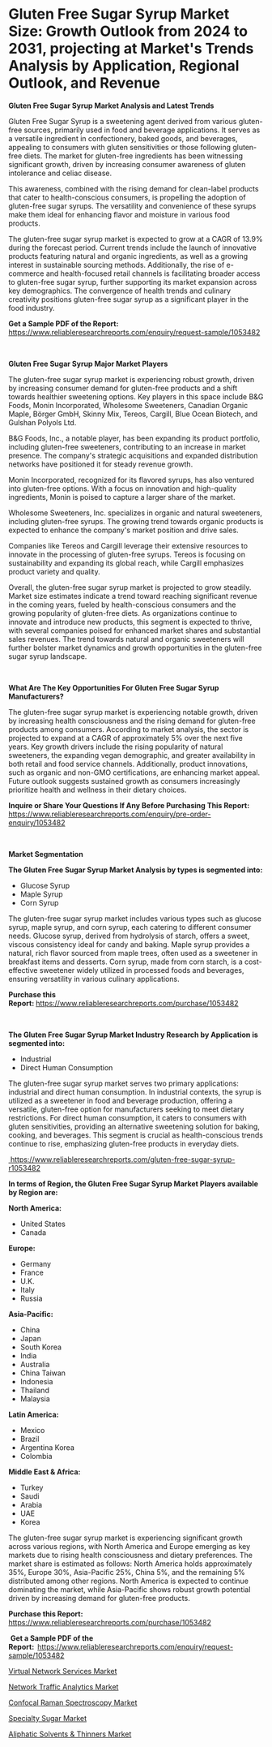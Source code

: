 <p><h1>Gluten Free Sugar Syrup Market Size: Growth Outlook from 2024 to 2031, projecting at Market's Trends Analysis by Application, Regional Outlook, and Revenue</h1></p><p><strong>Gluten Free Sugar Syrup Market Analysis and Latest Trends</strong></p>
<p><p>Gluten Free Sugar Syrup is a sweetening agent derived from various gluten-free sources, primarily used in food and beverage applications. It serves as a versatile ingredient in confectionery, baked goods, and beverages, appealing to consumers with gluten sensitivities or those following gluten-free diets. The market for gluten-free ingredients has been witnessing significant growth, driven by increasing consumer awareness of gluten intolerance and celiac disease. </p><p>This awareness, combined with the rising demand for clean-label products that cater to health-conscious consumers, is propelling the adoption of gluten-free sugar syrups. The versatility and convenience of these syrups make them ideal for enhancing flavor and moisture in various food products. </p><p>The gluten-free sugar syrup market is expected to grow at a CAGR of 13.9% during the forecast period. Current trends include the launch of innovative products featuring natural and organic ingredients, as well as a growing interest in sustainable sourcing methods. Additionally, the rise of e-commerce and health-focused retail channels is facilitating broader access to gluten-free sugar syrup, further supporting its market expansion across key demographics. The convergence of health trends and culinary creativity positions gluten-free sugar syrup as a significant player in the food industry.</p></p>
<p><strong>Get a Sample PDF of the Report:&nbsp;</strong> <a href="https://www.reliableresearchreports.com/enquiry/request-sample/1053482?utm_campaign=32&utm_medium=2&utm_source=Github&utm_content=ia&utm_term=17112024&utm_id=gluten-free-sugar-syrup">https://www.reliableresearchreports.com/enquiry/request-sample/1053482</a></p>
<p>&nbsp;</p>
<p><strong>Gluten Free Sugar Syrup Major Market Players</strong></p>
<p><p>The gluten-free sugar syrup market is experiencing robust growth, driven by increasing consumer demand for gluten-free products and a shift towards healthier sweetening options. Key players in this space include B&G Foods, Monin Incorporated, Wholesome Sweeteners, Canadian Organic Maple, Börger GmbH, Skinny Mix, Tereos, Cargill, Blue Ocean Biotech, and Gulshan Polyols Ltd.</p><p>B&G Foods, Inc., a notable player, has been expanding its product portfolio, including gluten-free sweeteners, contributing to an increase in market presence. The company's strategic acquisitions and expanded distribution networks have positioned it for steady revenue growth.</p><p>Monin Incorporated, recognized for its flavored syrups, has also ventured into gluten-free options. With a focus on innovation and high-quality ingredients, Monin is poised to capture a larger share of the market.</p><p>Wholesome Sweeteners, Inc. specializes in organic and natural sweeteners, including gluten-free syrups. The growing trend towards organic products is expected to enhance the company's market position and drive sales.</p><p>Companies like Tereos and Cargill leverage their extensive resources to innovate in the processing of gluten-free syrups. Tereos is focusing on sustainability and expanding its global reach, while Cargill emphasizes product variety and quality.</p><p>Overall, the gluten-free sugar syrup market is projected to grow steadily. Market size estimates indicate a trend toward reaching significant revenue in the coming years, fueled by health-conscious consumers and the growing popularity of gluten-free diets. As organizations continue to innovate and introduce new products, this segment is expected to thrive, with several companies poised for enhanced market shares and substantial sales revenues. The trend towards natural and organic sweeteners will further bolster market dynamics and growth opportunities in the gluten-free sugar syrup landscape.</p></p>
<p>&nbsp;</p>
<p><strong>What Are The Key Opportunities For Gluten Free Sugar Syrup Manufacturers?</strong></p>
<p><p>The gluten-free sugar syrup market is experiencing notable growth, driven by increasing health consciousness and the rising demand for gluten-free products among consumers. According to market analysis, the sector is projected to expand at a CAGR of approximately 5% over the next five years. Key growth drivers include the rising popularity of natural sweeteners, the expanding vegan demographic, and greater availability in both retail and food service channels. Additionally, product innovations, such as organic and non-GMO certifications, are enhancing market appeal. Future outlook suggests sustained growth as consumers increasingly prioritize health and wellness in their dietary choices.</p></p>
<p><strong>Inquire or Share Your Questions If Any Before Purchasing This Report:</strong> <a href="https://www.reliableresearchreports.com/enquiry/pre-order-enquiry/1053482?utm_campaign=32&utm_medium=2&utm_source=Github&utm_content=ia&utm_term=17112024&utm_id=gluten-free-sugar-syrup">https://www.reliableresearchreports.com/enquiry/pre-order-enquiry/1053482</a></p>
<p>&nbsp;</p>
<p><strong>Market Segmentation</strong></p>
<p><strong>The Gluten Free Sugar Syrup Market Analysis by types is segmented into:</strong></p>
<p><ul><li>Glucose Syrup</li><li>Maple Syrup</li><li>Corn Syrup</li></ul></p>
<p><p>The gluten-free sugar syrup market includes various types such as glucose syrup, maple syrup, and corn syrup, each catering to different consumer needs. Glucose syrup, derived from hydrolysis of starch, offers a sweet, viscous consistency ideal for candy and baking. Maple syrup provides a natural, rich flavor sourced from maple trees, often used as a sweetener in breakfast items and desserts. Corn syrup, made from corn starch, is a cost-effective sweetener widely utilized in processed foods and beverages, ensuring versatility in various culinary applications.</p></p>
<p><strong>Purchase this Report:&nbsp;</strong><a href="https://www.reliableresearchreports.com/purchase/1053482?utm_campaign=32&utm_medium=2&utm_source=Github&utm_content=ia&utm_term=17112024&utm_id=gluten-free-sugar-syrup">https://www.reliableresearchreports.com/purchase/1053482</a></p>
<p>&nbsp;</p>
<p><strong>The Gluten Free Sugar Syrup Market Industry Research by Application is segmented into:</strong></p>
<p><ul><li>Industrial</li><li>Direct Human Consumption</li></ul></p>
<p><p>The gluten-free sugar syrup market serves two primary applications: industrial and direct human consumption. In industrial contexts, the syrup is utilized as a sweetener in food and beverage production, offering a versatile, gluten-free option for manufacturers seeking to meet dietary restrictions. For direct human consumption, it caters to consumers with gluten sensitivities, providing an alternative sweetening solution for baking, cooking, and beverages. This segment is crucial as health-conscious trends continue to rise, emphasizing gluten-free products in everyday diets.</p></p>
<p><a href="https://www.reliableresearchreports.com/gluten-free-sugar-syrup-r1053482?utm_campaign=32&utm_medium=2&utm_source=Github&utm_content=ia&utm_term=17112024&utm_id=gluten-free-sugar-syrup">&nbsp;https://www.reliableresearchreports.com/gluten-free-sugar-syrup-r1053482</a></p>
<p><strong>In terms of Region, the Gluten Free Sugar Syrup Market Players available by Region are:</strong></p>
<p>
    <p> <strong> North America: </strong>
        <ul>
            <li>United States</li>
            <li>Canada</li>
        </ul>
        </p> 
    <p> <strong> Europe: </strong>
        <ul>
            <li>Germany</li>
            <li>France</li>
            <li>U.K.</li>
            <li>Italy</li>
            <li>Russia</li>
        </ul>
        </p> 
    <p> <strong> Asia-Pacific: </strong>
        <ul>
            <li>China</li>
            <li>Japan</li>
            <li>South Korea</li>
            <li>India</li>
            <li>Australia</li>
            <li>China Taiwan</li>
            <li>Indonesia</li>
            <li>Thailand</li>
            <li>Malaysia</li>
        </ul>
        </p> 
    <p> <strong> Latin America: </strong>
        <ul>
            <li>Mexico</li>
            <li>Brazil</li>
            <li>Argentina Korea</li>
            <li>Colombia</li>
        </ul>
        </p> 
    <p> <strong> Middle East & Africa: </strong>
        <ul>
            <li>Turkey</li>
            <li>Saudi</li>
            <li>Arabia</li>
            <li>UAE</li>
            <li>Korea</li>
        </ul>
    </p>
    </p>
<p><p>The gluten-free sugar syrup market is experiencing significant growth across various regions, with North America and Europe emerging as key markets due to rising health consciousness and dietary preferences. The market share is estimated as follows: North America holds approximately 35%, Europe 30%, Asia-Pacific 25%, China 5%, and the remaining 5% distributed among other regions. North America is expected to continue dominating the market, while Asia-Pacific shows robust growth potential driven by increasing demand for gluten-free products.</p></p>
<p><strong>Purchase this Report: </strong><a href="https://www.reliableresearchreports.com/purchase/1053482?utm_campaign=32&utm_medium=2&utm_source=Github&utm_content=ia&utm_term=17112024&utm_id=gluten-free-sugar-syrup">https://www.reliableresearchreports.com/purchase/1053482</a></p>
<p>&nbsp;<strong>Get a Sample PDF of the Report:&nbsp;&nbsp;</strong><a href="https://www.reliableresearchreports.com/enquiry/request-sample/1053482?utm_campaign=32&utm_medium=2&utm_source=Github&utm_content=ia&utm_term=17112024&utm_id=gluten-free-sugar-syrup">https://www.reliableresearchreports.com/enquiry/request-sample/1053482</a></p>
<p><strong></strong></p>
<p><p><a href="https://issuu.com/reportprime-2/docs/virtual-network-services-market-siz_1be02fdd0cbedf?utm_campaign=32&utm_medium=2&utm_source=Github&utm_content=ia&utm_term=17112024&utm_id=gluten-free-sugar-syrup">Virtual Network Services Market</a></p><p><a href="https://www.linkedin.com/pulse/market-dynamics-future-trends-global-network-traffic-analytics-ihsnc?utm_campaign=32&utm_medium=2&utm_source=Github&utm_content=ia&utm_term=17112024&utm_id=gluten-free-sugar-syrup">Network Traffic Analytics Market</a></p><p><a href="https://www.linkedin.com/pulse/confocal-raman-spectroscopy-market-growth-outlook-from-dlywc?utm_campaign=32&utm_medium=2&utm_source=Github&utm_content=ia&utm_term=17112024&utm_id=gluten-free-sugar-syrup">Confocal Raman Spectroscopy Market</a></p><p><a href="https://issuu.com/reportprime-2/docs/specialty-sugar-market-size-2030.pp_ab6dac228c402a?utm_campaign=32&utm_medium=2&utm_source=Github&utm_content=ia&utm_term=17112024&utm_id=gluten-free-sugar-syrup">Specialty Sugar Market</a></p><p><a href="https://github.com/irfadac/Market-Research-Report-List-5/blob/main/aliphatic-solvents-thinners-market.md?utm_campaign=32&utm_medium=2&utm_source=Github&utm_content=ia&utm_term=17112024&utm_id=gluten-free-sugar-syrup">Aliphatic Solvents & Thinners Market</a></p></p>